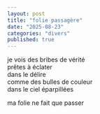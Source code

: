 ```yaml
---
layout: post
title: "folie passagère"
date: "2025-08-23"
categories: "divers"
published: true
---
```


je vois des bribes de vérité  
prêtes à éclater  
dans le délire  
comme des bulles de couleur  
dans le ciel éparpillées  

ma folie ne fait que passer  
